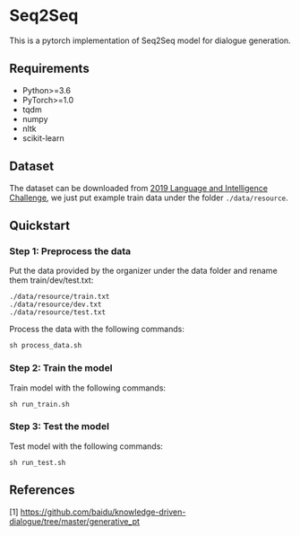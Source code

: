 Seq2Seq
=============================

This is a pytorch implementation of Seq2Seq model for dialogue generation.

## Requirements

* Python>=3.6
* PyTorch>=1.0
* tqdm
* numpy
* nltk
* scikit-learn

## Dataset

The dataset can be downloaded from [2019 Language and Intelligence Challenge](http://lic2019.ccf.org.cn/talk), we just put example train data under the folder ```./data/resource```.

## Quickstart

### Step 1: Preprocess the data

Put the data provided by the organizer under the data folder and rename them  train/dev/test.txt: 
```
./data/resource/train.txt
./data/resource/dev.txt
./data/resource/test.txt
```

Process the data with the following commands:
```
sh process_data.sh
```

### Step 2: Train the model

Train model with the following commands:

```
sh run_train.sh
```

### Step 3: Test the model

Test model with the following commands:

```
sh run_test.sh
```

## References
[1] https://github.com/baidu/knowledge-driven-dialogue/tree/master/generative_pt